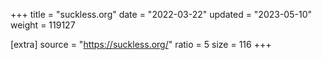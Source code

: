 +++
title = "suckless.org"
date = "2022-03-22"
updated = "2023-05-10"
weight = 119127

[extra]
source = "https://suckless.org/"
ratio = 5
size = 116
+++
